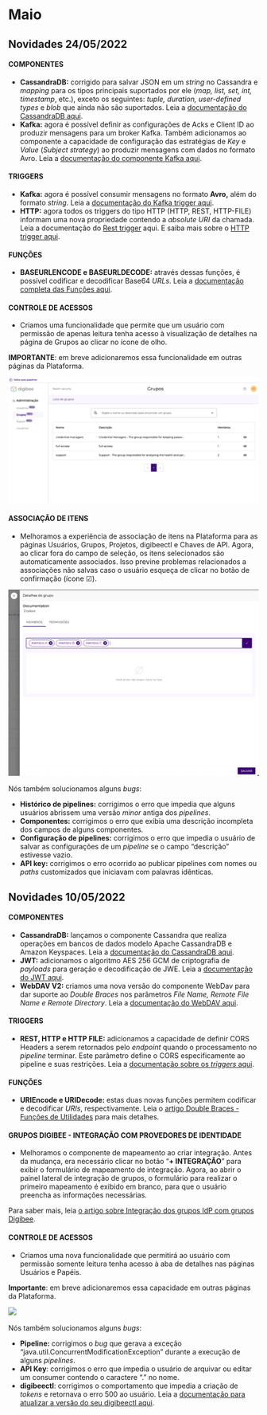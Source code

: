 # Maio

## Novidades 24/05/2022

#### **COMPONENTES**

* **CassandraDB:** corrigido para salvar JSON em um _string_ no Cassandra e _mapping_ para os tipos principais suportados por ele (_map, list, set, int, timestamp_, etc.), exceto os seguintes: _tuple, duration, user-defined types_ e _blob_ que ainda não são suportados. Leia a [documentação do CassandraDB aqui](../../components/structured-data/cassandra-db.md).
* **Kafka:** agora é possível definir as configurações de Acks e Client ID ao produzir mensagens para um broker Kafka. Também adicionamos ao componente a capacidade de configuração das estratégias de _Key_ e _Value_ (_Subject strategy_) ao produzir mensagens com dados no formato Avro. Leia a [documentação do componente Kafka aqui](../../components/queues-and-messaging/kafka.md).

#### **TRIGGERS**

* **Kafka:** agora é possível consumir mensagens no formato **Avro,** além do formato _string_. Leia a [documentação do Kafka trigger aqui](../../components/triggers/kafka-trigger.md).
* **HTTP:** agora todos os triggers do tipo HTTP (HTTP, REST, HTTP-FILE) informam uma nova propriedade contendo a _absolute URI_ da chamada. Leia a documentação do [Rest trigger](../../components/triggers/rest-trigger.md) aqui. E saiba mais sobre o [HTTP trigger aqui](../../components/triggers/http-trigger.md).

#### **FUNÇÕES**

* **BASEURLENCODE e BASEURLDECODE:** através dessas funções, é possível codificar e decodificar Base64 _URLs_. Leia a [documentação completa das Funções aqui](../../build/funcoes-double-braces/double-braces-funcoes-de-utilidades.md).

#### **CONTROLE DE ACESSOS**

* Criamos uma funcionalidade que permite que um usuário com permissão de apenas leitura tenha acesso à visualização de detalhes na página de Grupos ao clicar no ícone de olho.

**IMPORTANTE**: em breve adicionaremos essa funcionalidade em outras páginas da Plataforma.

![](<../../.gitbook/assets/image1 (2).png>)

#### **ASSOCIAÇÃO DE ITENS**

* Melhoramos a experiência de associação de itens na Plataforma para as páginas Usuários, Grupos, Projetos, digibeectl e Chaves de API. Agora, ao clicar fora do campo de seleção, os itens selecionados são automaticamente associados. Isso previne problemas relacionados a associações não salvas caso o usuário esqueça de clicar no botão de confirmação (ícone ☑).

![](../../.gitbook/assets/image2.png)

Nós também solucionamos alguns _bugs_:

* **Histórico de pipelines:** corrigimos o erro que impedia que alguns usuários abrissem uma versão _minor_ antiga dos _pipelines_.
* **Componentes:** corrigimos o erro que exibia uma descrição incompleta dos campos de alguns componentes.
* **Configuração de pipelines:** corrigimos o erro que impedia o usuário de salvar as configurações de um _pipeline_ se o campo “descrição” estivesse vazio.
* **API key:** corrigimos o erro ocorrido ao publicar pipelines com nomes ou _paths_ customizados que iniciavam com palavras idênticas.

## Novidades 10/05/2022

#### **COMPONENTES** <a href="#h_688fea3d7b" id="h_688fea3d7b"></a>

* **CassandraDB:** lançamos o componente Cassandra que realiza operações em bancos de dados modelo Apache CassandraDB e Amazon Keyspaces. Leia a [documentação do CassandraDB aqui](../../components/structured-data/cassandra-db.md).
* **JWT:** adicionamos o algoritmo AES 256 GCM de criptografia de _payloads_ para geração e decodificação de JWE. Leia a [documentação do JWT aqui](../../components/security-components/jwt-new.md).
* **WebDAV V2:** criamos uma nova versão do componente WebDav para dar suporte ao _Double Braces_ nos parâmetros _File Name, Remote File Name e Remote Directory_. Leia a [documentação do WebDAV aqui](../../components/file-storage/webdav.md).

#### **TRIGGERS** <a href="#h_a0065a34e4" id="h_a0065a34e4"></a>

* **REST, HTTP e HTTP FILE:** adicionamos a capacidade de definir CORS Headers a serem retornados pelo _endpoint_ quando o processamento no _pipeline_ terminar. Este parâmetro define o CORS especificamente ao pipeline e suas restrições. Leia a [documentação sobre os _triggers_ aqui](../../components/triggers/).

#### **FUNÇÕES** <a href="#h_e225ef93c2" id="h_e225ef93c2"></a>

* **URIEncode e URIDecode:** estas duas novas funções permitem codificar e decodificar _URIs_, respectivamente. Leia o [artigo Double Braces - Funções de Utilidades](../../build/funcoes-double-braces/double-braces-funcoes-de-utilidades.md) para mais detalhes.

#### **GRUPOS DIGIBEE - INTEGRAÇÃO COM PROVEDORES DE IDENTIDADE** <a href="#h_3c33c27e05" id="h_3c33c27e05"></a>

* Melhoramos o componente de mapeamento ao criar integração. Antes da mudança, era necessário clicar no botão “**+ INTEGRAÇÃO**” para exibir o formulário de mapeamento de integração. Agora, ao abrir o painel lateral de integração de grupos, o formulário para realizar o primeiro mapeamento é exibido em branco, para que o usuário preencha as informações necessárias.

Para saber mais, leia [o artigo sobre Integração dos grupos IdP com grupos Digibee](../../administration/integracao-de-provedor-de-identidades/integracao-dos-grupos-idp-com-grupos-digibee.md).

#### **CONTROLE DE ACESSOS** <a href="#h_98c3fd15f7" id="h_98c3fd15f7"></a>

* Criamos uma nova funcionalidade que permitirá ao usuário com permissão somente leitura tenha acesso à aba de detalhes nas páginas Usuários e Papéis.

**Importante**: em breve adicionaremos essa capacidade em outras páginas da Plataforma.

![](../../.gitbook/assets/WCxGRqR4GfHEyYuZJspuwDf11xiHrS5MaD7QiFoQjqqP4heAo6nvezyzL0r7gN5pqdyoJCLQYG4yU7GefQXqaiM2GtzXC6AgFM\_eIx9Lgj2cFWxUr56jfOqDYHl4ddMtTn9Y7osfsCgxoJcALQ.png)

Nós também solucionamos alguns _bugs_:

* **Pipeline:** corrigimos o _bug_ que gerava a exceção “java.util.ConcurrentModificationException” durante a execução de alguns _pipelines_.
* **API Key**: corrigimos o erro que impedia o usuário de arquivar ou editar um consumer contendo o caractere “.” no nome.
* **digibeectl**: corrigimos o comportamento que impedia a criação de _tokens_ e retornava o erro 500 ao usuário. Leia a [documentação para atualizar a versão do seu digibeectl aqui](../../plataforma/digibeectl/).

